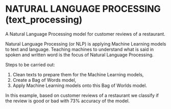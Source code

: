 # NATURAL LANGUAGE PROCESSING (text_processing)
A Natural Language Processing model for customer reviews of a restaurant.

Natural Language Processing (or NLP) is applying Machine Learning models to text and language. Teaching machines to understand what is said in spoken and written word is the focus of Natural Language Processing.

Steps to be carried out:

1. Clean texts to prepare them for the Machine Learning models,
2. Create a Bag of Words model,
3. Apply Machine Learning models onto this Bag of Worlds model.

In this example, based on customer reviews of a restaurant we classify if the review is good or bad with 73% accuracy of the model.
